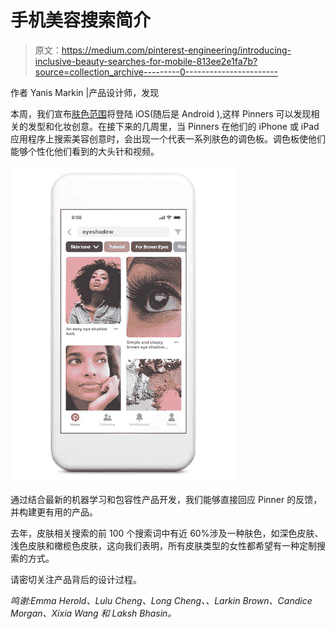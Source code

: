 # 手机美容搜索简介

> 原文：<https://medium.com/pinterest-engineering/introducing-inclusive-beauty-searches-for-mobile-813ee2e1fa7b?source=collection_archive---------0----------------------->

作者 Yanis Markin |产品设计师，发现

本周，我们宣布[肤色范围](/@Pinterest_Engineering/building-a-more-inclusive-way-to-search-789f4c92fd73)将登陆 iOS(随后是 Android ),这样 Pinners 可以发现相关的发型和化妆创意。在接下来的几周里，当 Pinners 在他们的 iPhone 或 iPad 应用程序上搜索美容创意时，会出现一个代表一系列肤色的调色板。调色板使他们能够个性化他们看到的大头针和视频。

![](img/8055febc99af65e3c7faa3b504c73e9c.png)

通过结合最新的机器学习和包容性产品开发，我们能够直接回应 Pinner 的反馈，并构建更有用的产品。

去年，皮肤相关搜索的前 100 个搜索词中有近 60%涉及一种肤色，如深色皮肤、浅色皮肤和橄榄色皮肤，这向我们表明，所有皮肤类型的女性都希望有一种定制搜索的方式。

请密切关注产品背后的设计过程。

*鸣谢:Emma Herold、Lulu Cheng、Long Cheng、、Larkin Brown、Candice Morgan、Xixia Wang 和 Laksh Bhasin。*